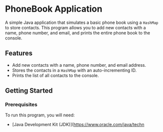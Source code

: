 # PhoneBook Application

A simple Java application that simulates a basic phone book using a `HashMap` to store contacts. This program allows you to add new contacts with a name, phone number, and email, and prints the entire phone book to the console.

## Features

- Add new contacts with a name, phone number, and email address.
- Stores the contacts in a `HashMap` with an auto-incrementing ID.
- Prints the list of all contacts to the console.

## Getting Started

### Prerequisites

To run this program, you will need:

- [Java Development Kit (JDK)](https://www.oracle.com/java/techn
